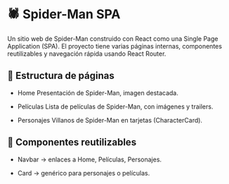 # 🕷️ Spider-Man SPA

Un sitio web de Spider-Man construido con React como una Single Page Application (SPA). El proyecto tiene varias páginas internas, componentes reutilizables y navegación rápida usando React Router.

## 📌 Estructura de páginas

- Home
  Presentación de Spider-Man, imagen destacada.

- Películas
  Lista de películas de Spider-Man, con imágenes y trailers.

- Personajes
  Villanos de Spider-Man en tarjetas (CharacterCard).

## 📌 Componentes reutilizables

- Navbar → enlaces a Home, Películas, Personajes.

- Card → genérico para personajes o películas.
